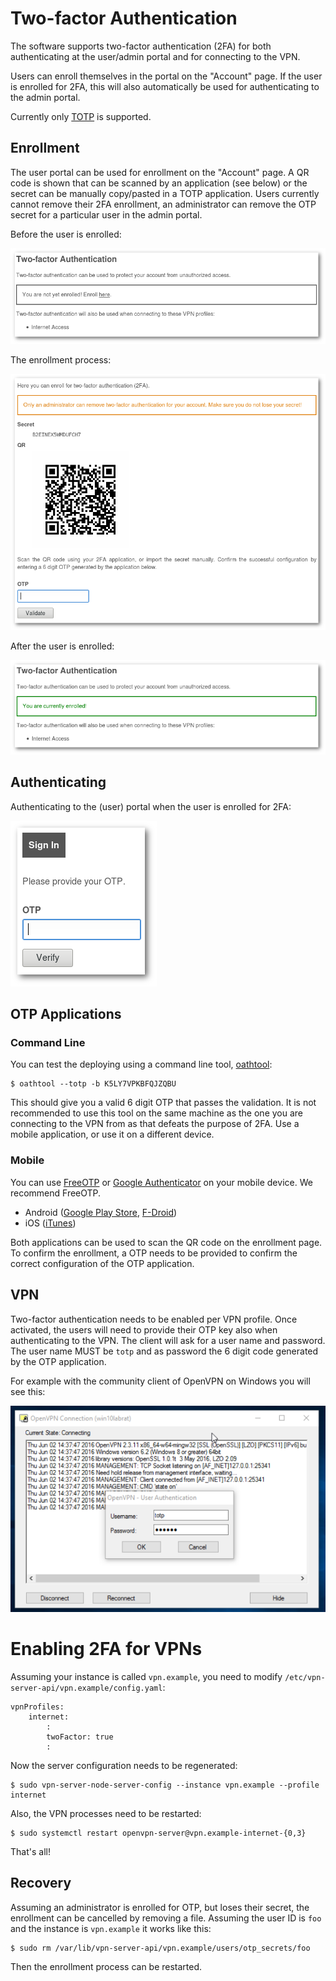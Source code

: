 # Two-factor Authentication

The software supports two-factor authentication (2FA) for both authenticating
at the user/admin portal and for connecting to the VPN.

Users can enroll themselves in the portal on the "Account" page. If the user
is enrolled for 2FA, this will also automatically be used for authenticating
to the admin portal.

Currently only 
[TOTP](https://en.wikipedia.org/wiki/Time-based_One-time_Password_Algorithm) is 
supported.

## Enrollment

The user portal can be used for enrollment on the "Account" page. A QR code is 
shown that can be scanned by an application (see below) or the secret can be 
manually copy/pasted in a TOTP application. Users currently cannot remove their 
2FA enrollment, an administrator can remove the OTP secret for a particular 
user in the admin portal.

Before the user is enrolled:

![OTP pre-enroll](img/2fa/account_pre.png)

The enrollment process:

![OTP enrollment](img/2fa/enroll.png)

After the user is enrolled:

![OTP post-enroll](img/2fa/account_post.png)

## Authenticating

Authenticating to the (user) portal when the user is enrolled for 2FA:

![OTP auth](img/2fa/otp_auth.png)

## OTP Applications

### Command Line

You can test the deploying using a command line tool, 
[oathtool](http://www.nongnu.org/oath-toolkit/):

    $ oathtool --totp -b K5LY7VPKBFQJZQBU

This should give you a valid 6 digit OTP that passes the validation. It is not
recommended to use this tool on the same machine as the one you are connecting
to the VPN from as that defeats the purpose of 2FA. Use a mobile application, 
or use it on a different device.

### Mobile

You can use  [FreeOTP](https://fedorahosted.org/freeotp/) or 
[Google Authenticator](https://en.wikipedia.org/wiki/Google_Authenticator) on 
your mobile device. We recommend FreeOTP.
    
- Android ([Google Play Store](https://play.google.com/store/apps/details?id=org.fedorahosted.freeotp), 
  [F-Droid](https://f-droid.org/repository/browse/?fdid=org.fedorahosted.freeotp))
- iOS ([iTunes](https://itunes.apple.com/us/app/freeotp/id872559395))
    
Both applications can be used to scan the QR code on the enrollment page. To 
confirm the enrollment, a OTP needs to be provided to confirm the correct 
configuration of the OTP application.

## VPN

Two-factor authentication needs to be enabled per VPN profile. Once activated,
the users will need to provide their OTP key also when authenticating to the
VPN. The client will ask for a user name and password. The user name MUST be
`totp` and as password the 6 digit code generated by the OTP application.

For example with the community client of OpenVPN on Windows you will see this:

![OTP on Windows](img/2fa/windows_otp.png)

# Enabling 2FA for VPNs

Assuming your instance is called `vpn.example`, you need to modify 
`/etc/vpn-server-api/vpn.example/config.yaml`:

    vpnProfiles:
        internet:
            :
            twoFactor: true
            :

Now the server configuration needs to be regenerated:

    $ sudo vpn-server-node-server-config --instance vpn.example --profile internet

Also, the VPN processes need to be restarted:

    $ sudo systemctl restart openvpn-server@vpn.example-internet-{0,3}

That's all!

## Recovery

Assuming an administrator is enrolled for OTP, but loses their secret, the 
enrollment can be cancelled by removing a file. Assuming the user ID is `foo` 
and the instance is `vpn.example` it works like this:

    $ sudo rm /var/lib/vpn-server-api/vpn.example/users/otp_secrets/foo

Then the enrollment process can be restarted.
